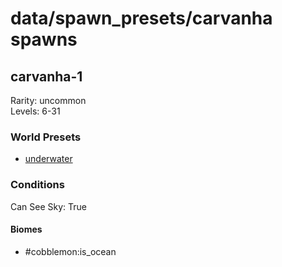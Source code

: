 # data/spawn_presets/carvanha spawns  
  
## carvanha-1  
Rarity: uncommon  
Levels: 6-31  
  
### World Presets  
* [underwater](/data/world_presets/underwater.md)  
  
### Conditions  
Can See Sky: True  
  
#### Biomes  
  * #cobblemon:is_ocean
  
